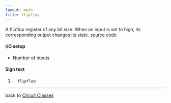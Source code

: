 ```yaml
---
layout: main
title: flipflop
---
```


A flipflop register of any bit size. When an input is set to high, its corresponding output changes its state.
[source code](https://github.com/eisental/BasicCircuits/blob/master/src/main/java/org/tal/basiccircuits/flipflop.java)

#### I/O setup 
* Number of inputs 
#### Sign text
1. `   flipflop   `
***
back to [Circuit Classes](Home)
